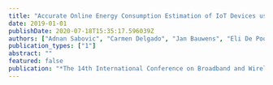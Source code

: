 ```yaml
---
title: "Accurate Online Energy Consumption Estimation of IoT Devices using Energest"
date: 2019-01-01
publishDate: 2020-07-18T15:35:17.596039Z
authors: ["Adnan Sabovic", "Carmen Delgado", "Jan Bauwens", "Eli De Poorter", "Jeroen Famaey"]
publication_types: ["1"]
abstract: ""
featured: false
publication: "*The 14th International Conference on Broadband and Wireless Computing*"
---
```


